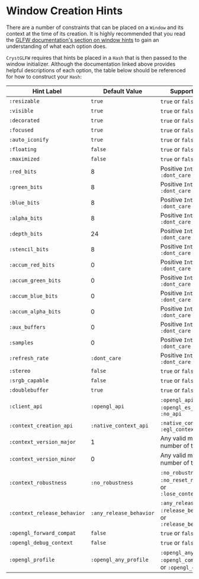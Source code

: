 # Window Creation Hints

There are a number of constraints that can be placed on a `Window` and its context at the time of its creation. It is highly recommended that you read the [GLFW documentation's section on window hints](http://www.glfw.org/docs/latest/window_guide.html#window_hints) to gain an understanding of what each option does.

`CrystGLFW` requires that hints be placed in a `Hash` that is then passed to the window initializer. Although the documentation linked above provides helpful descriptions of each option, the table below should be referenced for how to construct your `Hash`:

| Hint Label | Default Value | Supported Values |
| ---------- | ------------- | ---------------- |
| `:resizable` | `true` | `true` or `false` |
| `:visible` | `true` | `true` or `false` |
| `:decorated` | `true` | `true` or `false` |
| `:focused` | `true` | `true` or `false` |
| `:auto_iconify` | `true` | `true` or `false` |
| `:floating` | `false` | `true` or `false` |
| `:maximized` | `false` | `true` or `false` |
| `:red_bits` | 8 | Positive `Int32` or `:dont_care` |
| `:green_bits` | 8 | Positive `Int32` or `:dont_care` |
| `:blue_bits` | 8 | Positive `Int32` or `:dont_care` |
| `:alpha_bits` | 8 | Positive `Int32` or `:dont_care` |
| `:depth_bits` | 24 | Positive `Int32` or `:dont_care` |
| `:stencil_bits` | 8 | Positive `Int32` or `:dont_care` |
| `:accum_red_bits` | 0 | Positive `Int32` or `:dont_care` |
| `:accum_green_bits` | 0 | Positive `Int32` or `:dont_care` |
| `:accum_blue_bits` | 0 | Positive `Int32` or `:dont_care` |
| `:accum_alpha_bits` | 0 | Positive `Int32` or `:dont_care` |
| `:aux_buffers` | 0 | Positive `Int32` or `:dont_care` |
| `:samples` | 0 | Positive `Int32` or `:dont_care` |
| `:refresh_rate` | `:dont_care` | Positive `Int32` or `:dont_care` |
| `:stereo` | `false` | `true` or `false` |
| `:srgb_capable` | `false` | `true` or `false` |
| `:doublebuffer` | `true` | `true` or `false` |
| `:client_api` | `:opengl_api` | `:opengl_api`, `:opengl_es_api`, or `:no_api` |
| `:context_creation_api` | `:native_context_api` | `:native_context_api` or `:egl_context_api` |
| `:context_version_major` | 1 | Any valid major version number of the client API |
| `:context_version_minor` | 0 | Any valid minor version number of the client API |
| `:context_robustness` | `:no_robustness` | `:no_robustness`, `:no_reset_notification`, or `:lose_context_on_reset` |
| `:context_release_behavior` | `:any_release_behavior` | `:any_release_behavior`, `:release_behavior_flush`, or `:release_behavior_none` |
| `:opengl_forward_compat` | `false` | `true` or `false` |
| `:opengl_debug_context` | `false` | `true` or `false` |
| `:opengl_profile` | `:opengl_any_profile` | `:opengl_any_profile`, `:opengl_compat_profile`, or `:opengl_core_profile` |